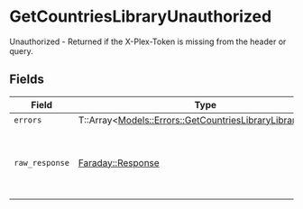 # GetCountriesLibraryUnauthorized

Unauthorized - Returned if the X-Plex-Token is missing from the header or query.


## Fields

| Field                                                                                                                 | Type                                                                                                                  | Required                                                                                                              | Description                                                                                                           |
| --------------------------------------------------------------------------------------------------------------------- | --------------------------------------------------------------------------------------------------------------------- | --------------------------------------------------------------------------------------------------------------------- | --------------------------------------------------------------------------------------------------------------------- |
| `errors`                                                                                                              | T::Array<[Models::Errors::GetCountriesLibraryLibraryErrors](../../models/errors/getcountrieslibrarylibraryerrors.md)> | :heavy_minus_sign:                                                                                                    | N/A                                                                                                                   |
| `raw_response`                                                                                                        | [Faraday::Response](https://www.rubydoc.info/gems/faraday/Faraday/Response)                                           | :heavy_minus_sign:                                                                                                    | Raw HTTP response; suitable for custom response parsing                                                               |